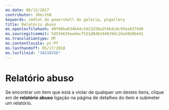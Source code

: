 ```yaml
---
ms.date: 06/12/2017
contributor: JKeithB
keywords: cmdlet do powershell do galeria, psgallery
title: Relatório abuso
ms.openlocfilehash: 49f68ba634644c5d22d38a254b4c8c93ea9374d0
ms.sourcegitcommit: 54534635eedacf531d8d6344019dc16a50b8b441
ms.translationtype: MT
ms.contentlocale: pt-PT
ms.lasthandoff: 05/17/2018
ms.locfileid: "34218336"
---
```

# <a name="report-abuse"></a>Relatório abuso

Se encontrar um item que está a violar de qualquer um destes itens, clique em de **relatório abuso** ligação na página de detalhes do item e submeter um relatório.